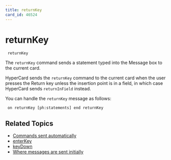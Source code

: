 ```yaml
---
title: returnKey
card_id: 46524
---
```


# returnKey

<code><pre>
returnKey
</pre></code>

The <code>returnKey</code> command sends a statement typed into the Message box to the current card.

HyperCard sends the <code>returnKey</code> command to the current card when the user presses the Return key unless the insertion point is in a field, in which case HyperCard sends <code>returnInField</code> instead.

You can handle the <code>returnKey</code> message as follows:

<code><pre>
on returnKey
  [ph:statements]
end returnKey
</pre></code>

## Related Topics

* [Commands sent automatically](/HyperTalkReference/systemmessages/Commands-sent-automatically)
* [enterKey](/HyperTalkReference/commands/enterKey)
* [keyDown](/HyperTalkReference/commands/keyDown)
* [Where messages are sent initially](/HyperTalkReference/systemmessages/Where-messages-are-sent-initially)
